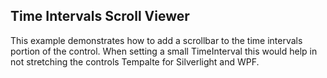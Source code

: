 ## Time Intervals Scroll Viewer
This example demonstrates how to add a scrollbar to the time intervals portion of the control. When setting a small TimeInterval this
 would help in not stretching the controls Tempalte for Silverlight and WPF.

 [//]: <keywords: scrollbar, datetimepicker, timepicker, TimeInterval, template, scrollviewer>